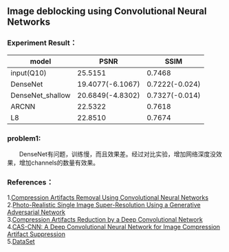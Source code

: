 ## Image deblocking using Convolutional Neural Networks  

### Experiment Result：  

model | PSNR|SSIM|
---|---|---|
input(Q10) | 25.5151|0.7468|
DenseNet | 19.4077(-6.1067)|0.7222(-0.024)
DenseNet_shallow |20.6849(-4.8302)|0.7327(-0.014)
ARCNN|22.5322|0.7618
L8|22.8510|0.7674

  
### problem1:  
&emsp;&emsp;DenseNet有问题，训练慢，而且效果差。经过对比实验，增加网络深度没效果，增加channels的数量有效果。  
  

### References：  

1.[Compression Artifacts Removal Using Convolutional Neural Networks](https://arxiv.org/abs/1605.00366)  
2.[Photo-Realistic Single Image Super-Resolution Using a Generative Adversarial Network](https://arxiv.org/abs/1609.04802v1)  
3.[Compression Artifacts Reduction by a Deep Convolutional Network](https://arxiv.org/abs/1504.06993)  
4.[CAS-CNN: A Deep Convolutional Neural Network for Image Compression Artifact Suppression](https://arxiv.org/abs/1611.07233)  
5.[DataSet](http://www.eecs.berkeley.edu/Research/Projects/CS/vision/grouping/BSR/BSR_bsds500.tgz)


